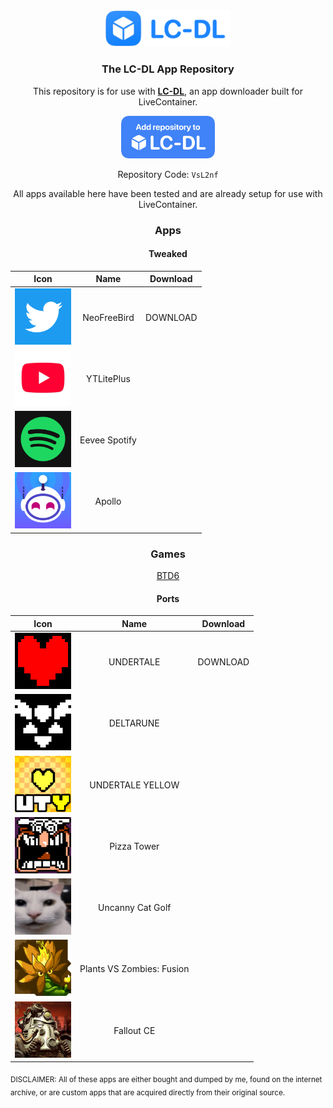 <div align="center">
  <img src="assets/logo.png" width="200">
  <h3>The LC-DL App Repository</h3>
  
<p>This repository is for use with <a href="https://lc-dl.github.io"><b>LC-DL</b></a>, an app downloader built for LiveContainer.</p>

<a href ="https://tinyurl.com/bpu5ubk8"><img src="assets/repo.png" width="150"></a><br>

Repository Code: `VsL2nf`<br>

All apps available here have been tested and are already setup for use with LiveContainer.

<h3>Apps</h3>

<h4>Tweaked</h4>

|                        **Icon**                        |    **Name**   | **Download** |
|:------------------------------------------------------:|:-------------:|:------------:|
|    <img src=icons/com.atebits.Tweetie2.png width=90>   |  NeoFreeBird  |   DOWNLOAD   |
|   <img src=icons/com.google.ios.youtube.png width=90>  |   YTLitePlus  |              |
| <img src=icons/com.spotify.client.png width=90>        | Eevee Spotify |              |
| <img src=icons/com.christianselig.Apollo.png width=90> | Apollo        |              |

<h3>Games</h3>
<a href="shortcuts://run-shortcut?name=LC-DL&input=[lcdl://eSsWmj]">BTD6</a>
<h4>Ports</h4>

|                          **Icon**                          |          **Name**         | **Download** |
|:----------------------------------------------------------:|:-------------------------:|:------------:|
|    <img src=icons/com.jockeholm.undertale.png width=90>    |         UNDERTALE         |   DOWNLOAD   |
|    <img src=icons/com.jockeholm.deltarune.png width=90>    |         DELTARUNE         |              |
|        <img src=icons/com.atesquik.uty.png width=90>       |      UNDERTALE YELLOW     |              |
|    <img src=icons/com.atesquik.pizzatower.png width=90>    |        Pizza Tower        |              |
|        <img src=icons/con.TDMbest.UCG.png width=90>        |      Uncanny Cat Golf     |              |
| <img src=icons/com.GLESign.PlantsVsZombiesRH.png width=90> | Plants VS Zombies: Fusion |              |
|   <img src=icons/com.alexbatalov.fallout-ce.png width=90>  |         Fallout CE        |              |

</div>
<sub>DISCLAIMER: All of these apps are either bought and dumped by me, found on the internet archive, or are custom apps that are acquired directly from their original source. </sub>
